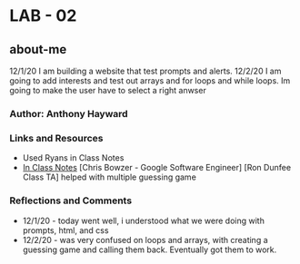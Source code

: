 # LAB - 02

## about-me

12/1/20 I am building a website that test prompts and alerts.
12/2/20 I am going to add interests and test out arrays and for loops and while loops. Im going to make the user have to select a right anwser
### Author: Anthony Hayward

### Links and Resources
* Used Ryans in Class Notes
* [In Class Notes](https://github.com/codefellows/seattle-201d70/tree/master/class-02/demo/inclass-demo)
[Chris Bowzer - Google Software Engineer]
[Ron Dunfee Class TA] helped with multiple guessing game


### Reflections and Comments
* 12/1/20 - today went well, i understood what we were doing with prompts, html, and css
* 12/2/20 - was very confused on loops and arrays, with creating a guessing game and calling them back. Eventually got them to work. 
